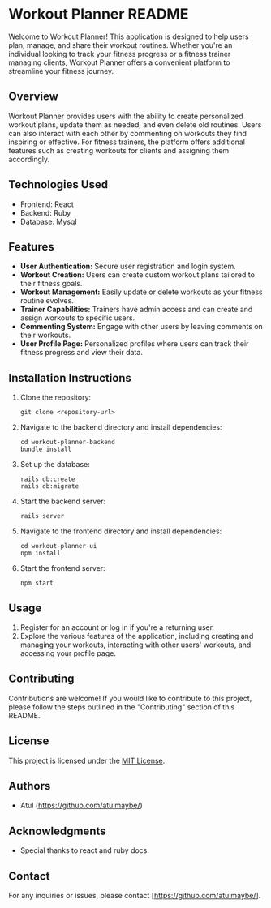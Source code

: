 # Workout Planner README

Welcome to Workout Planner! This application is designed to help users plan, manage, and share their workout routines. Whether you're an individual looking to track your fitness progress or a fitness trainer managing clients, Workout Planner offers a convenient platform to streamline your fitness journey.

## Overview
Workout Planner provides users with the ability to create personalized workout plans, update them as needed, and even delete old routines. Users can also interact with each other by commenting on workouts they find inspiring or effective. For fitness trainers, the platform offers additional features such as creating workouts for clients and assigning them accordingly.

## Technologies Used
- Frontend: React
- Backend: Ruby
- Database: Mysql

## Features
- **User Authentication:** Secure user registration and login system.
- **Workout Creation:** Users can create custom workout plans tailored to their fitness goals.
- **Workout Management:** Easily update or delete workouts as your fitness routine evolves.
- **Trainer Capabilities:** Trainers have admin access and can create and assign workouts to specific users.
- **Commenting System:** Engage with other users by leaving comments on their workouts.
- **User Profile Page:** Personalized profiles where users can track their fitness progress and view their data.

## Installation Instructions
1. Clone the repository:
   ```
   git clone <repository-url>
   ```
2. Navigate to the backend directory and install dependencies:
   ```
   cd workout-planner-backend
   bundle install
   ```
3. Set up the database:
   ```
   rails db:create
   rails db:migrate
   ```
4. Start the backend server:
   ```
   rails server
   ```
5. Navigate to the frontend directory and install dependencies:
   ```
   cd workout-planner-ui
   npm install
   ```
6. Start the frontend server:
   ```
   npm start
   ```

## Usage
1. Register for an account or log in if you're a returning user.
2. Explore the various features of the application, including creating and managing your workouts, interacting with other users' workouts, and accessing your profile page.

## Contributing
Contributions are welcome! If you would like to contribute to this project, please follow the steps outlined in the "Contributing" section of this README.

## License
This project is licensed under the [MIT License](LICENSE).

## Authors
- Atul (https://github.com/atulmaybe/)

## Acknowledgments
- Special thanks to react and ruby docs. 

## Contact
For any inquiries or issues, please contact [https://github.com/atulmaybe/].
